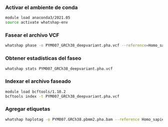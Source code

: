 ### Activar el ambiente de conda 
```bash
module load anaconda3/2021.05
source activate whatshap-env
```

### Fasear el archivo VCF 
```bash
whatshap phase -o PYM007_GRCh38_deepvariant.pha.vcf --reference=Homo_sapiens_GRCh38.p14.noMT.names.fasta PYM007_GRCh38_deepvariant.vcf PYM007.GRCh38.pbmm2.bam
```

### Obtener estadísticas del faseo 
```bash
whatshap stats PYM007_GRCh38_deepvariant.pha.vcf
```

### Indexar el archivo faseado 
```bash
module load bcftools/1.10.2 
bcftools index -t PYM007_GRCh38_deepvariant.pha.vcf
``` 

### Agregar etiquetas 
```bash
whatshap haplotag -o PYM007.GRCh38.pbmm2.pha.bam --reference Homo_sapiens_GRCh38.p14.noMT.names.fasta PYM007_GRCh38_deepvariant.pha.vcf.gz PYM007.GRCh38.pbmm2.bam 
```
